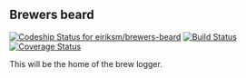 ## Brewers beard
[ ![Codeship Status for eiriksm/brewers-beard](https://www.codeship.io/projects/c4c86380-8db5-0131-27e2-0e1bdad2b9fd/status?branch=master)](https://www.codeship.io/projects/16066)
[![Build Status](https://secure.travis-ci.org/eiriksm/brewers-beard.png)](http://travis-ci.org/eiriksm/brewers-beard)
[![Coverage Status](https://coveralls.io/repos/eiriksm/brewers-beard/badge.png?branch=master)](https://coveralls.io/r/eiriksm/brewers-beard?branch=master)

This will be the home of the brew logger.

